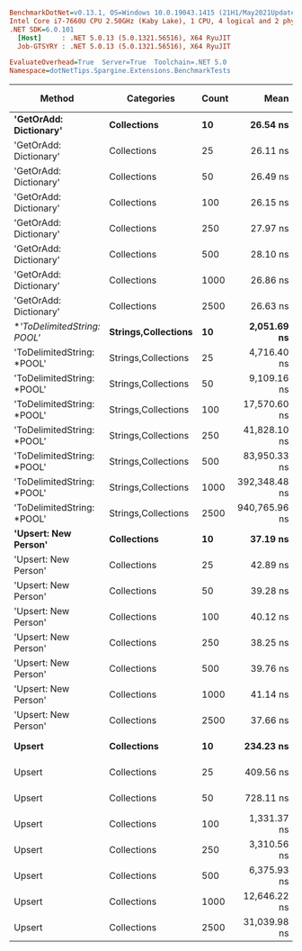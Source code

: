 ``` ini

BenchmarkDotNet=v0.13.1, OS=Windows 10.0.19043.1415 (21H1/May2021Update)
Intel Core i7-7660U CPU 2.50GHz (Kaby Lake), 1 CPU, 4 logical and 2 physical cores
.NET SDK=6.0.101
  [Host]     : .NET 5.0.13 (5.0.1321.56516), X64 RyuJIT
  Job-GTSYRY : .NET 5.0.13 (5.0.1321.56516), X64 RyuJIT

EvaluateOverhead=True  Server=True  Toolchain=.NET 5.0  
Namespace=dotNetTips.Spargine.Extensions.BenchmarkTests  

```
|                     Method |          Categories | Count |          Mean |         Error |        StdDev |       StdErr |           Min |            Q1 |        Median |            Q3 |             Max |         Op/s | CI99.9% Margin | Iterations | Kurtosis | MValue | Skewness | Rank | LogicalGroup | Baseline | Code Size |    Gen 0 |   Gen 1 |   Gen 2 |   Allocated |
|--------------------------- |-------------------- |------ |--------------:|--------------:|--------------:|-------------:|--------------:|--------------:|--------------:|--------------:|----------------:|-------------:|---------------:|-----------:|---------:|-------:|---------:|-----:|------------- |--------- |----------:|---------:|--------:|--------:|------------:|
|     **&#39;GetOrAdd: Dictionary&#39;** |         **Collections** |    **10** |      **26.54 ns** |      **0.347 ns** |      **0.325 ns** |     **0.084 ns** |      **26.20 ns** |      **26.29 ns** |      **26.45 ns** |      **26.75 ns** |        **27.06 ns** | **37,677,024.7** |      **0.3470 ns** |      **15.00** |    **1.720** |  **2.000** |   **0.6813** |    **1** |            ***** |       **No** |     **306 B** |        **-** |       **-** |       **-** |           **-** |
|     &#39;GetOrAdd: Dictionary&#39; |         Collections |    25 |      26.11 ns |      0.192 ns |      0.160 ns |     0.044 ns |      25.98 ns |      26.01 ns |      26.05 ns |      26.15 ns |        26.55 ns | 38,295,203.5 |      0.1915 ns |      13.00 |    4.599 |  2.000 |   1.5663 |    1 |            * |       No |     306 B |        - |       - |       - |           - |
|     &#39;GetOrAdd: Dictionary&#39; |         Collections |    50 |      26.49 ns |      0.371 ns |      0.347 ns |     0.090 ns |      26.16 ns |      26.26 ns |      26.30 ns |      26.68 ns |        27.16 ns | 37,752,966.3 |      0.3709 ns |      15.00 |    2.042 |  2.000 |   0.9084 |    1 |            * |       No |     306 B |        - |       - |       - |           - |
|     &#39;GetOrAdd: Dictionary&#39; |         Collections |   100 |      26.15 ns |      0.395 ns |      0.370 ns |     0.095 ns |      25.71 ns |      25.82 ns |      26.09 ns |      26.56 ns |        26.63 ns | 38,233,832.5 |      0.3952 ns |      15.00 |    1.154 |  2.000 |   0.1363 |    1 |            * |       No |     306 B |        - |       - |       - |           - |
|     &#39;GetOrAdd: Dictionary&#39; |         Collections |   250 |      27.97 ns |      0.161 ns |      0.151 ns |     0.039 ns |      27.77 ns |      27.88 ns |      27.93 ns |      28.06 ns |        28.30 ns | 35,755,907.0 |      0.1611 ns |      15.00 |    2.274 |  2.000 |   0.5641 |    2 |            * |       No |     306 B |        - |       - |       - |           - |
|     &#39;GetOrAdd: Dictionary&#39; |         Collections |   500 |      28.10 ns |      0.420 ns |      0.393 ns |     0.101 ns |      27.70 ns |      27.74 ns |      27.99 ns |      28.43 ns |        28.81 ns | 35,591,969.3 |      0.4200 ns |      15.00 |    1.537 |  2.000 |   0.4689 |    2 |            * |       No |     306 B |        - |       - |       - |           - |
|     &#39;GetOrAdd: Dictionary&#39; |         Collections |  1000 |      26.86 ns |      0.545 ns |      0.559 ns |     0.136 ns |      26.14 ns |      26.28 ns |      26.93 ns |      27.21 ns |        28.21 ns | 37,235,541.1 |      0.5447 ns |      17.00 |    2.670 |  2.000 |   0.5122 |    1 |            * |       No |     306 B |        - |       - |       - |           - |
|     &#39;GetOrAdd: Dictionary&#39; |         Collections |  2500 |      26.63 ns |      0.382 ns |      0.357 ns |     0.092 ns |      26.19 ns |      26.29 ns |      26.60 ns |      26.94 ns |        27.11 ns | 37,553,774.0 |      0.3818 ns |      15.00 |    1.128 |  2.000 |   0.0491 |    1 |            * |       No |     306 B |        - |       - |       - |           - |
| **&#39;ToDelimitedString: *POOL&#39;** | **Strings,Collections** |    **10** |   **2,051.69 ns** |     **26.658 ns** |     **24.936 ns** |     **6.438 ns** |   **2,018.30 ns** |   **2,034.68 ns** |   **2,043.36 ns** |   **2,062.28 ns** |     **2,097.80 ns** |    **487,404.2** |     **26.6581 ns** |      **15.00** |    **2.097** |  **2.000** |   **0.7008** |   **11** |            ***** |       **No** |     **565 B** |   **0.6371** |  **0.0038** |       **-** |     **5,736 B** |
| &#39;ToDelimitedString: *POOL&#39; | Strings,Collections |    25 |   4,716.40 ns |     82.790 ns |     77.442 ns |    19.995 ns |   4,609.74 ns |   4,655.99 ns |   4,686.92 ns |   4,765.46 ns |     4,865.88 ns |    212,026.1 |     82.7901 ns |      15.00 |    1.941 |  2.000 |   0.4696 |   13 |            * |       No |     565 B |   1.4954 |  0.0153 |       - |    12,656 B |
| &#39;ToDelimitedString: *POOL&#39; | Strings,Collections |    50 |   9,109.16 ns |    130.773 ns |    122.325 ns |    31.584 ns |   8,963.35 ns |   9,013.93 ns |   9,078.54 ns |   9,195.30 ns |     9,352.67 ns |    109,779.6 |    130.7734 ns |      15.00 |    1.825 |  2.000 |   0.4916 |   15 |            * |       No |     565 B |   2.7161 |       - |       - |    24,856 B |
| &#39;ToDelimitedString: *POOL&#39; | Strings,Collections |   100 |  17,570.60 ns |    250.892 ns |    234.685 ns |    60.595 ns |  17,136.71 ns |  17,407.59 ns |  17,586.55 ns |  17,766.44 ns |    17,872.07 ns |     56,913.3 |    250.8920 ns |      15.00 |    1.648 |  2.000 |  -0.3122 |   17 |            * |       No |     565 B |   5.1575 |  0.2441 |       - |    48,856 B |
| &#39;ToDelimitedString: *POOL&#39; | Strings,Collections |   250 |  41,828.10 ns |    382.112 ns |    338.733 ns |    90.530 ns |  41,376.31 ns |  41,538.02 ns |  41,766.60 ns |  42,076.35 ns |    42,448.13 ns |     23,907.4 |    382.1122 ns |      14.00 |    1.685 |  2.000 |   0.3501 |   19 |            * |       No |     565 B |  12.6953 |  1.4038 |       - |   112,328 B |
| &#39;ToDelimitedString: *POOL&#39; | Strings,Collections |   500 |  83,950.33 ns |    887.500 ns |    830.168 ns |   214.348 ns |  82,026.67 ns |  83,586.49 ns |  83,927.62 ns |  84,601.02 ns |    85,040.50 ns |     11,911.8 |    887.5000 ns |      15.00 |    2.589 |  2.000 |  -0.6246 |   20 |            * |       No |     565 B |  26.3672 |  4.2725 |       - |   239,864 B |
| &#39;ToDelimitedString: *POOL&#39; | Strings,Collections |  1000 | 392,348.48 ns |  7,682.716 ns | 18,554.624 ns | 2,233.714 ns | 356,294.97 ns | 378,056.59 ns | 394,144.04 ns | 405,168.75 ns |   437,359.57 ns |      2,548.8 |  7,682.7164 ns |      69.00 |    2.618 |  2.103 |  -0.0384 |   21 |            * |       No |     565 B |  46.3867 | 22.4609 | 13.1836 |   461,853 B |
| &#39;ToDelimitedString: *POOL&#39; | Strings,Collections |  2500 | 940,765.96 ns | 18,614.522 ns | 50,642.181 ns | 5,460.887 ns | 849,393.99 ns | 909,950.15 ns | 934,694.14 ns | 962,035.16 ns | 1,076,295.56 ns |      1,063.0 | 18,614.5223 ns |      86.00 |    3.082 |  2.000 |   0.7144 |   22 |            * |       No |     565 B | 108.3984 | 54.6875 | 29.2969 | 1,129,067 B |
|       **&#39;Upsert: New Person&#39;** |         **Collections** |    **10** |      **37.19 ns** |      **0.473 ns** |      **0.443 ns** |     **0.114 ns** |      **36.61 ns** |      **36.76 ns** |      **37.20 ns** |      **37.65 ns** |        **37.80 ns** | **26,888,920.2** |      **0.4733 ns** |      **15.00** |    **1.245** |  **2.000** |   **0.1098** |    **3** |            ***** |       **No** |   **1,783 B** |        **-** |       **-** |       **-** |           **-** |
|       &#39;Upsert: New Person&#39; |         Collections |    25 |      42.89 ns |      0.586 ns |      0.548 ns |     0.141 ns |      42.26 ns |      42.34 ns |      42.77 ns |      43.49 ns |        43.68 ns | 23,317,128.7 |      0.5855 ns |      15.00 |    1.257 |  2.000 |   0.2507 |    6 |            * |       No |   1,783 B |        - |       - |       - |           - |
|       &#39;Upsert: New Person&#39; |         Collections |    50 |      39.28 ns |      0.720 ns |      0.674 ns |     0.174 ns |      38.67 ns |      38.75 ns |      38.91 ns |      39.81 ns |        40.68 ns | 25,456,181.9 |      0.7202 ns |      15.00 |    1.908 |  2.000 |   0.7302 |    4 |            * |       No |   1,783 B |        - |       - |       - |           - |
|       &#39;Upsert: New Person&#39; |         Collections |   100 |      40.12 ns |      0.195 ns |      0.182 ns |     0.047 ns |      39.94 ns |      39.99 ns |      40.04 ns |      40.24 ns |        40.46 ns | 24,922,500.4 |      0.1950 ns |      15.00 |    1.868 |  2.000 |   0.7333 |    4 |            * |       No |   1,783 B |        - |       - |       - |           - |
|       &#39;Upsert: New Person&#39; |         Collections |   250 |      38.25 ns |      0.501 ns |      0.468 ns |     0.121 ns |      37.56 ns |      37.86 ns |      38.15 ns |      38.64 ns |        38.98 ns | 26,145,042.9 |      0.5008 ns |      15.00 |    1.446 |  2.000 |  -0.0234 |    3 |            * |       No |   1,783 B |        - |       - |       - |           - |
|       &#39;Upsert: New Person&#39; |         Collections |   500 |      39.76 ns |      0.543 ns |      0.508 ns |     0.131 ns |      39.12 ns |      39.38 ns |      39.54 ns |      40.33 ns |        40.49 ns | 25,148,804.3 |      0.5434 ns |      15.00 |    1.273 |  2.000 |   0.2697 |    4 |            * |       No |   1,783 B |        - |       - |       - |           - |
|       &#39;Upsert: New Person&#39; |         Collections |  1000 |      41.14 ns |      0.601 ns |      0.562 ns |     0.145 ns |      40.51 ns |      40.66 ns |      40.82 ns |      41.76 ns |        41.92 ns | 24,307,399.0 |      0.6008 ns |      15.00 |    1.140 |  2.000 |   0.3303 |    5 |            * |       No |   1,783 B |        - |       - |       - |           - |
|       &#39;Upsert: New Person&#39; |         Collections |  2500 |      37.66 ns |      0.684 ns |      0.639 ns |     0.165 ns |      37.10 ns |      37.17 ns |      37.26 ns |      38.29 ns |        38.70 ns | 26,552,733.3 |      0.6836 ns |      15.00 |    1.469 |  2.000 |   0.6112 |    3 |            * |       No |   1,783 B |        - |       - |       - |           - |
|                     **Upsert** |         **Collections** |    **10** |     **234.23 ns** |      **2.656 ns** |      **2.484 ns** |     **0.641 ns** |     **230.98 ns** |     **232.28 ns** |     **234.29 ns** |     **235.83 ns** |       **239.33 ns** |  **4,269,373.7** |      **2.6558 ns** |      **15.00** |    **2.039** |  **2.000** |   **0.3473** |    **7** |            ***** |       **No** |   **1,962 B** |   **0.0057** |       **-** |       **-** |        **56 B** |
|                     Upsert |         Collections |    25 |     409.56 ns |      5.397 ns |      5.049 ns |     1.304 ns |     402.70 ns |     406.41 ns |     407.47 ns |     413.19 ns |       418.20 ns |  2,441,655.5 |      5.3973 ns |      15.00 |    1.699 |  2.000 |   0.4674 |    8 |            * |       No |   1,962 B |   0.0057 |       - |       - |        56 B |
|                     Upsert |         Collections |    50 |     728.11 ns |      5.026 ns |      4.701 ns |     1.214 ns |     719.06 ns |     725.61 ns |     727.44 ns |     731.31 ns |       736.10 ns |  1,373,420.2 |      5.0260 ns |      15.00 |    2.055 |  2.000 |  -0.1752 |    9 |            * |       No |   1,962 B |   0.0057 |       - |       - |        56 B |
|                     Upsert |         Collections |   100 |   1,331.37 ns |     16.065 ns |     15.028 ns |     3.880 ns |   1,308.84 ns |   1,318.26 ns |   1,336.80 ns |   1,343.27 ns |     1,352.93 ns |    751,106.4 |     16.0653 ns |      15.00 |    1.400 |  2.000 |  -0.2006 |   10 |            * |       No |   1,962 B |   0.0057 |       - |       - |        56 B |
|                     Upsert |         Collections |   250 |   3,310.56 ns |     31.481 ns |     29.447 ns |     7.603 ns |   3,266.79 ns |   3,289.95 ns |   3,311.11 ns |   3,327.54 ns |     3,360.36 ns |    302,063.7 |     31.4812 ns |      15.00 |    1.809 |  2.000 |   0.2458 |   12 |            * |       No |   1,962 B |   0.0038 |       - |       - |        56 B |
|                     Upsert |         Collections |   500 |   6,375.93 ns |    122.725 ns |    141.330 ns |    31.602 ns |   6,150.77 ns |   6,265.92 ns |   6,356.05 ns |   6,511.95 ns |     6,571.38 ns |    156,840.0 |    122.7246 ns |      20.00 |    1.507 |  2.000 |  -0.1323 |   14 |            * |       No |   1,962 B |        - |       - |       - |        56 B |
|                     Upsert |         Collections |  1000 |  12,646.22 ns |    191.374 ns |    179.011 ns |    46.220 ns |  12,415.70 ns |  12,456.25 ns |  12,678.31 ns |  12,807.63 ns |    12,881.08 ns |     79,075.0 |    191.3735 ns |      15.00 |    1.290 |  2.000 |   0.0215 |   16 |            * |       No |   1,962 B |        - |       - |       - |        56 B |
|                     Upsert |         Collections |  2500 |  31,039.98 ns |    575.009 ns |    564.736 ns |   141.184 ns |  30,572.08 ns |  30,605.21 ns |  30,841.60 ns |  31,273.90 ns |    32,239.41 ns |     32,216.5 |    575.0091 ns |      16.00 |    2.383 |  2.000 |   0.9812 |   18 |            * |       No |   1,962 B |        - |       - |       - |        56 B |
